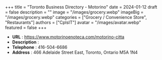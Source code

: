 +++
title = "Toronto Business Directory - Motorino"
date = 2024-01-12
draft = false
description = ""
image = "/images/grocery.webp"
imageBig = "/images/grocery.webp"
categories = ["Grocery / Convenience Store", "Restaurants"]
authors = ["CplsIT"]
avatar = "/images/avatar.webp"
featured = false
+++


* **URL** :  https://www.motorinoenoteca.com/motorino-citta
* **Description** : 
* **Telephone** : 416-504-6686
* **Address** : 466 Adelaide Street East, Toronto, Ontario M5A 1N4